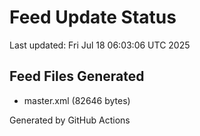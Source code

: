 # Feed Update Status
Last updated: Fri Jul 18 06:03:06 UTC 2025

## Feed Files Generated
- master.xml (82646 bytes)

Generated by GitHub Actions
